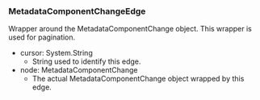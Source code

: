 ### MetadataComponentChangeEdge
Wrapper around the MetadataComponentChange object. This wrapper is used for pagination.

- cursor: System.String
  - String used to identify this edge.
- node: MetadataComponentChange
  - The actual MetadataComponentChange object wrapped by this edge.
